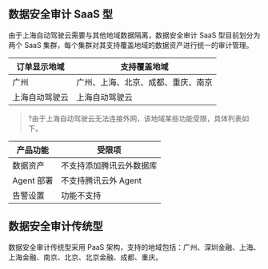 ## 数据安全审计 SaaS 型
由于上海自动驾驶云需要与其他地域数据隔离，数据安全审计 SaaS 型目前划分为两个 SaaS 集群，每个集群对其支持覆盖地域的数据资产进行统一的审计管理。

| 订单显示地域   | 支持覆盖地域                       |
| -------------- | ---------------------------------- |
| 广州           | 广州、上海、北京、成都、重庆、南京 |
| 上海自动驾驶云 | 上海自动驾驶云                     |
>?由于上海自动驾驶云无法连接外网，该地域某些功能受限，具体列表如下。
>
| 产品功能  | 受限项                   |
| --------- | ------------------------ |
| 数据资产  | 不支持添加腾讯云外数据库 |
| Agent 部署 | 不支持腾讯云外 Agent      |
| 告警设置  | 功能不支持               |

## 数据安全审计传统型
数据安全审计传统型采用 PaaS 架构，支持的地域包括：广州、深圳金融、上海、上海金融、南京、北京、北京金融、成都、重庆。





